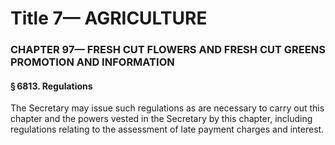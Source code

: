 
# Title 7— AGRICULTURE
### CHAPTER 97— FRESH CUT FLOWERS AND FRESH CUT GREENS PROMOTION AND INFORMATION
#### § 6813. Regulations

The Secretary may issue such regulations as are necessary to carry out this chapter and the powers vested in the Secretary by this chapter, including regulations relating to the assessment of late payment charges and interest.
